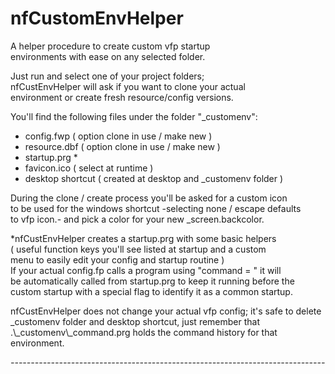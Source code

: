 # nfCustomEnvHelper

A helper procedure to create custom vfp startup \
environments with ease on any selected folder.

Just run and select one of your project folders;\
nfCustEnvHelper will ask if you want to clone your actual\
environment or create fresh resource/config versions.

You'll find the following files under the folder "_customenv": 

- config.fwp ( option clone in use / make new )
- resource.dbf ( option clone in use / make new )
- startup.prg *
- favicon.ico ( select at runtime )
- desktop shortcut ( created at desktop and _customenv folder )

 During the clone / create process you'll be asked for a custom icon\
 to be used for the windows shortcut -selecting none / escape defaults\
 to vfp icon.- and pick a color for your new _screen.backcolor.

 *nfCustEnvHelper creates a startup.prg with some basic helpers\
 (  useful function keys you'll see listed at startup and a custom \
menu to easily edit your config and startup routine )\
If your actual config.fp calls a program using "command = " it will\
be automatically called from startup.prg to keep it running before the\
custom startup with a special flag to identify it as a common startup.
  
nfCustEnvHelper does not change your actual vfp config; it's safe to delete\
_customenv folder and desktop shortcut, just remember that\
.\\_customenv\\_command.prg holds the command history for that environment.

*------------------------------------------------------------------------------*

 
  
   
   
 
 
